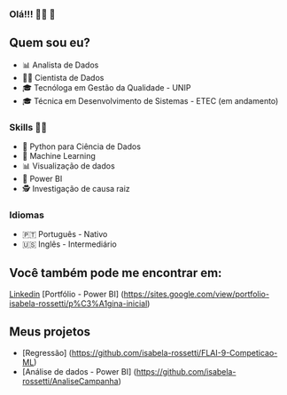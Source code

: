 ### Olá!!! 👩‍💻 👋 

## Quem sou eu? 

* 📊 Analista de Dados 
* 👩‍💻 Cientista de Dados
* 🎓 Tecnóloga em Gestão da Qualidade - UNIP
* 🎓 Técnica em Desenvolvimento de Sistemas - ETEC (em andamento)

### Skills 👩‍💻

* 🐍 Python para Ciência de Dados
* 🔮 Machine Learning
* 📊 Visualização de dados
* 🧮 Power BI
* 🕵️‍ Investigação de causa raiz

### Idiomas
* 🇵🇹 Português - Nativo
* 🇺🇸 Inglês - Intermediário
 
## Você também pode me encontrar em:
[Linkedin]( https://www.linkedin.com/in/isabelarossetti/)
[Portfólio - Power BI] (https://sites.google.com/view/portfolio-isabela-rossetti/p%C3%A1gina-inicial)

## Meus projetos

* [Regressão] (https://github.com/isabela-rossetti/FLAI-9-Competicao-ML)
* [Análise de dados - Power BI] (https://github.com/isabela-rossetti/AnaliseCampanha)
